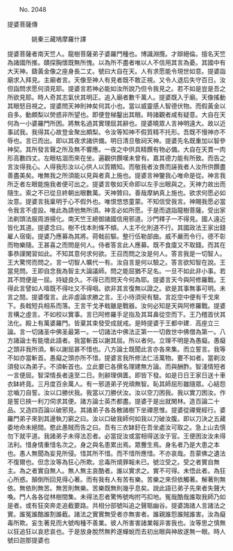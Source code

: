 ﻿　　No. 2048

提婆菩薩傳

　　　　姚秦三藏鳩摩羅什譯


提婆菩薩者南天竺人。龍樹菩薩弟子婆羅門種也。博識淵攬。才辯絕倫。擅名天竺為諸國所推。賾探胸懷既無所愧。以為所不盡者唯以人不信用其言為憂。其國中有大天神。鑄黃金像之座身長二丈。號曰大自在天。人有求愿能令現世如意。提婆詣廟求入拜見。主廟者言。天像至神人有見者既不敢正視。又令人退后失守百日。汝但詣問求愿何須見耶。提婆言若神必能如汝所說乃但令我見之。若不如是豈是吾之所欲見耶。時人奇其志氣伏其明正。追入廟者數千萬人。提婆既入于廟。天像搖動其眼怒目視之。提婆問天神則神矣何其小也。當以威靈感人智德伏物。而假黃金以自多。動頗梨以熒惑非所望也。即便登梯鑿出其眼。時諸觀者咸有疑意。大自在天何為一小婆羅門所困。將無名過其實理屈其辭也。提婆曉眾人言神明遠大。故以近事試我。我得其心故登金聚出頗梨。令汝等知神不假質精不托形。吾既不慢神亦不辱也。言已而出。即以其夜求諸供備。明日清旦敬祠天神。提婆先名既重加以智參神契。其所發言聲之所及無不響應。一夜之中供具精饌有物必備。大自在天貫一肉形高數四丈。左眼枯涸而來在坐。遍觀供饌嘆未曾有。嘉其德力能有所致。而告之言汝得我心。人得我形汝以心供人以質饋知。而敬我者汝畏而誣我者人汝所供饌盡善盡美矣。唯無我之所須能以見與者真上施也。提婆言神鑒我心唯命是從。神言我所乏者左眼能施我者便可出之。提婆言敬如天命即以左手出眼與之。天神力故出而隨生。索之不已從旦終朝出眼數萬。天神贊曰。善哉摩納真上施也。欲求何愿必如汝意。提婆言我稟明于心不假外也。唯恨悠悠童蒙。不知信受我言。神賜我愿必當令我言不虛設。唯此為請他無所須。神言必如所愿。于是而退詣龍樹菩薩。受出家法剃頭法服周游揚化。南天竺王總御諸國信用邪道。沙門釋子一不得見。國人遠近皆化其道。提婆念曰。樹不伐本則條不傾。人主不化則道不行。其國政法王家出錢雇人宿衛。提婆乃應募為其將。荷戟前驅。整行伍勒部曲。威不嚴而令行。德不彰而物樂隨。王甚喜之而問是何人。侍者答言此人應募。既不食廩又不取錢。而其在事恭謹閑習如此。不知其意何求何欲。王召而問之汝是何人。答言我是一切智人。王大驚愕而問之。言一切智人曠代一有。汝自言是何以驗之。答言欲知智在說。王當見問。王即自念我為智主大論議師。問之能屈猶不足名。一旦不如此非小事。若其不問便是一屈。持疑良久。不得已而問天今何為耶。提婆言天今與阿修羅戰。王得此言譬如人噎既不得吐又不得咽。欲非其言復無以證之。欲是其事無事可明。未言之間。提婆復言。此非虛論求勝之言。王小待須臾有驗。言訖空中便有干戈來下。長戟短兵相系而落。王言干戈矛戟雖是戰器。汝何必知是天與阿修羅戰。提婆言構之虛言。不如校以實事。言已阿修羅手足指及其耳鼻從空而下。王乃稽首伏其法化。殿上有萬婆羅門。皆棄其束發受成就戒。是時提婆于王都中建．高座立三論。言一切諸圣中佛圣最第一。一切諸法中佛法正第一一切救世中佛僧為第一。八方諸論士有能壞此語者。我當斬首以謝其屈。所以者何。立理不明是為愚癡。愚癡之頭非我所須。斬以謝屈甚不惜也。八方論士既聞此言亦各來集。而立誓言。我等不如亦當斬首。愚癡之頭亦所不惜。提婆言我所修法仁活萬物。要不如者。當剃汝須發以為弟子。不須斬首也。立此要已各撰名理建無方論。而與酬酢。智淺情短者一言便屈。智深情長者遠至二日。則辭理俱匱。即皆下發。如是日日王家日送十車衣缽終竟。三月度百余萬人。有一邪道弟子兇頑無智。恥其師屈形雖隨眾。心結怨忿嚙刀自誓。汝以口勝伏我。我當以刀勝伏汝。汝以空刀困我。我以實刀困汝。作是誓已挾一利刀伺求其便。諸方論士英杰都盡。提婆于是出就閑林。造百論二十品。又造四百論以破邪見。其諸弟子各各散諸樹下坐禪思惟。提婆從禪覺經行。婆羅門弟子來到其邊執刀窮之曰。汝以口破我師何如我以刀破汝腹。即以刀決之五藏委地命未絕間。愍此愚賊而告之曰。吾有三衣缽釪在吾坐處汝可取之。急上山去慎勿下就平道。我諸弟子未得法忍者。必當捉汝或當相得送汝于官。王便困汝汝未得法利。惜身情重惜名次之。身之與名患累出焉。眾釁生焉。身名者乃是大患之本也。愚人無聞為妄見所侵。惜其所不惜。而不惜所應惜。不亦哀哉。吾蒙佛之遺法不復爾也。但念汝等為狂心所欺。忿毒所燒罪報未已。號泣受之。受之者實自無主。為之者實自無人。無人無主哀酷者。誰以實求之。實不可得。未悟此者。為狂心所惑。顛倒所回見得心著。而有我有人有苦有樂。苦樂之來但依觸著。解著則無依。無依則無苦。無苦則無樂。苦樂既無則幾乎息矣。說此語已弟子先來者失聲大喚。門人各各從林樹間集。未得法忍者驚怖號啕拊丐扣地。冤哉酷哉誰取我師乃如是者。或有狂突奔走追截要路。共相分部號叫追之聲聒幽谷。提婆誨諸人言諸法之實。誰冤誰酷誰割誰截。諸法之實實無受者亦無害者。誰親誰怨誰賊誰害。汝為癡毒所欺。妄生著見而大號啕種不善業。彼人所害害諸業報非害我也。汝等思之慎無以狂追狂以哀悲哀也。于是放身脫然無矜遂蟬蛻而去初出眼與神故遂無一眼。時人號曰迦那提婆也
